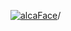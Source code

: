 [![alcaFace](https://camo.githubusercontent.com/2ee094c4af74cb0ec2e19388fccfb809837623e3/68747470733a2f2f7374617469632d63646e2e6a74766e772e6e65742f656d6f7469636f6e732f76312f3332383632362f312e30)](https://twitch.tv/Alca)/

<!--
# My "Popular" CodePens

<table>
	<tr>
		<th></th>
		<th>Title</th>
		<th>Last updated</th>
	</tr>
	<tr>
		<td><a href="https://codepen.io/Alca/pen/rNZNPwq" rel="nofollow"><img src="https://codepen.io/alca/pen/rNZNPwq/image/default.png" width="100" height="56.25"></a></td>
		<td><a href="https://codepen.io/Alca/pen/rNZNPwq" rel="nofollow">A Pen by Jacob Foster</a></td>
		<td>Feb 15, 2023</td>
	</tr>
	<tr>
		<td><a href="https://codepen.io/Alca/pen/KKxKPVQ" rel="nofollow"><img src="https://codepen.io/alca/pen/KKxKPVQ/image/default.png" width="100" height="56.25"></a></td>
		<td><a href="https://codepen.io/Alca/pen/KKxKPVQ" rel="nofollow">eCDP Serial Code Generator...</a></td>
		<td>Feb 14, 2023</td>
	</tr>
	<tr>
		<td><a href="https://codepen.io/Alca/pen/jOvNGEZ" rel="nofollow"><img src="https://codepen.io/alca/pen/jOvNGEZ/image/default.png" width="100" height="56.25"></a></td>
		<td><a href="https://codepen.io/Alca/pen/jOvNGEZ" rel="nofollow">A Pen by Jacob Foster</a></td>
		<td>Feb 14, 2023</td>
	</tr>
	<tr>
		<td><a href="https://codepen.io/Alca/pen/vYawMXG" rel="nofollow"><img src="https://codepen.io/alca/pen/vYawMXG/image/default.png" width="100" height="56.25"></a></td>
		<td><a href="https://codepen.io/Alca/pen/vYawMXG" rel="nofollow">A Pen by Jacob Foster</a></td>
		<td>Feb 10, 2023</td>
	</tr>
	<tr>
		<td><a href="https://codepen.io/Alca/pen/VwBOPqw" rel="nofollow"><img src="https://codepen.io/alca/pen/VwBOPqw/image/default.png" width="100" height="56.25"></a></td>
		<td><a href="https://codepen.io/Alca/pen/VwBOPqw" rel="nofollow">Interactive Photo Cards -...</a></td>
		<td>Feb 19, 2023</td>
	</tr>
	<tr>
		<td><a href="https://codepen.io/Alca/pen/bGjyVNV" rel="nofollow"><img src="https://codepen.io/alca/pen/bGjyVNV/image/default.png" width="100" height="56.25"></a></td>
		<td><a href="https://codepen.io/Alca/pen/bGjyVNV" rel="nofollow">A Pen by Jacob Foster</a></td>
		<td>Feb 8, 2023</td>
	</tr>
	<tr>
		<td><a href="https://codepen.io/Alca/pen/VwBNQeX" rel="nofollow"><img src="https://codepen.io/alca/pen/VwBNQeX/image/default.png" width="100" height="56.25"></a></td>
		<td><a href="https://codepen.io/Alca/pen/VwBNQeX" rel="nofollow">A Pen by Jacob Foster</a></td>
		<td>Feb 8, 2023</td>
	</tr>
	<tr>
		<td><a href="https://codepen.io/Alca/pen/GRBzdrG" rel="nofollow"><img src="https://codepen.io/alca/pen/GRBzdrG/image/default.png" width="100" height="56.25"></a></td>
		<td><a href="https://codepen.io/Alca/pen/GRBzdrG" rel="nofollow">A Pen by Jacob Foster</a></td>
		<td>Feb 4, 2023</td>
	</tr>
	<tr>
		<td><a href="https://codepen.io/Alca/pen/jOpdZXG" rel="nofollow"><img src="https://codepen.io/alca/pen/jOpdZXG/image/default.png" width="100" height="56.25"></a></td>
		<td><a href="https://codepen.io/Alca/pen/jOpdZXG" rel="nofollow">A Pen by Jacob Foster</a></td>
		<td>Feb 4, 2023</td>
	</tr>
	<tr>
		<td><a href="https://codepen.io/Alca/pen/xxJmWqG" rel="nofollow"><img src="https://codepen.io/alca/pen/xxJmWqG/image/default.png" width="100" height="56.25"></a></td>
		<td><a href="https://codepen.io/Alca/pen/xxJmWqG" rel="nofollow">CodingGarden email design</a></td>
		<td>Feb 3, 2023</td>
	</tr>
</table>

---

###### Last updated: Mon, 20 Feb 2023 05:01:30 GMT
-->
